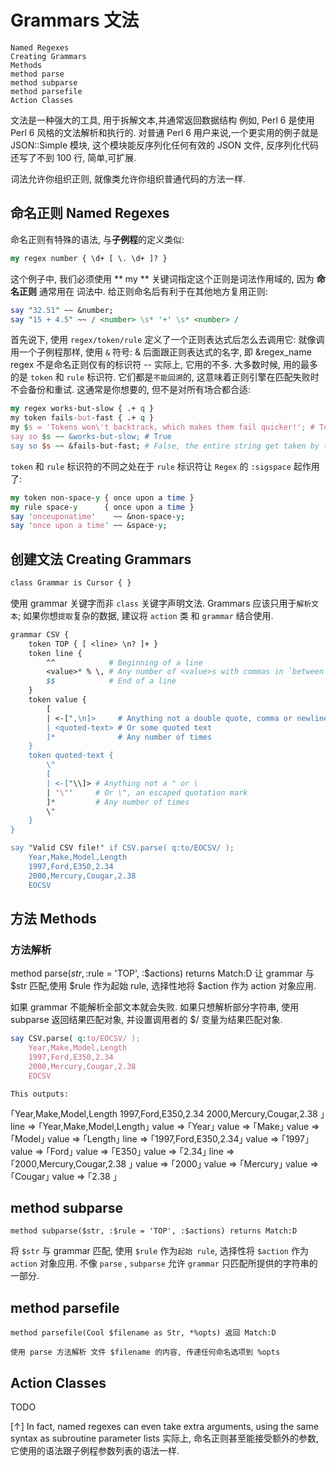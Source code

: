 # Grammars 文法

    Named Regexes
    Creating Grammars
    Methods
    method parse
    method subparse
    method parsefile
    Action Classes
	
文法是一种强大的工具, 用于拆解文本,并通常返回数据结构
例如, Perl 6 是使用 Perl 6 风格的文法解析和执行的.
对普通 Perl 6 用户来说,一个更实用的例子就是 JSON::Simple 模块, 这个模块能反序列化任何有效的 JSON 文件, 反序列化代码还写了不到 100 行, 简单,可扩展.

词法允许你组织正则, 就像类允许你组织普通代码的方法一样.
## 命名正则 Named Regexes

命名正则有特殊的语法, 与**子例程**的定义类似:
```perl
my regex number { \d+ [ \. \d+ ]? }
```
这个例子中, 我们必须使用 ** my ** 关键词指定这个正则是词法作用域的, 因为 **命名正则** 通常用在 词法中.
给正则命名后有利于在其他地方复用正则:
```perl
say "32.51" ~~ &number;
say "15 + 4.5" ~~ / <number> \s* '+' \s* <number> /
```
首先说下, 使用 `regex/token/rule` 定义了一个正则表达式后怎么去调用它: 
就像调用一个子例程那样, 使用 `&` 符号: 
& 后面跟正则表达式的名字,  即 &regex_name
regex 不是命名正则仅有的标识符 -- 实际上, 它用的不多. 大多数时候, 用的最多的是 `token` 和 `rule` 标识符. 它们都是`不能回溯`的, 这意味着正则引擎在匹配失败时不会备份和重试. 这通常是你想要的, 但不是对所有场合都合适:
```perl
my regex works-but-slow { .+ q }
my token fails-but-fast { .+ q }
my $s = 'Tokens won\'t backtrack, which makes them fail quicker!'; # Tokens 不会沿原路返回, 这让它们更快地失败!
say so $s ~~ &works-but-slow; # True
say so $s ~~ &fails-but-fast; # False, the entire string get taken by the .+
```
`token` 和 `rule` 标识符的不同之处在于 `rule` 标识符让 `Regex` 的 `:sigspace` 起作用了:
```perl
my token non-space-y { once upon a time }
my rule space-y      { once upon a time }
say 'onceuponatime'    ~~ &non-space-y;
say 'once upon a time' ~~ &space-y;
```
## 创建文法 Creating Grammars
```perl
class Grammar is Cursor { }
```
使用 grammar 关键字而非 `class` 关键字声明文法. Grammars 应该只用于`解析文本`; 如果你想`提取`复杂的数据, 建议将 `action` 类 和 `grammar` 结合使用.
```perl
grammar CSV {
    token TOP { [ <line> \n? ]+ }
    token line {
        ^^            # Beginning of a line
        <value>* % \, # Any number of <value>s with commas in `between` them
        $$            # End of a line
    }
    token value {
        [
        | <-[",\n]>     # Anything not a double quote, comma or newline
        | <quoted-text> # Or some quoted text
        ]*              # Any number of times
    }
    token quoted-text {
        \"
        [
        | <-["\\]> # Anything not a " or \
        | '\"'     # Or \", an escaped quotation mark
        ]*         # Any number of times
        \"
    }
}

say "Valid CSV file!" if CSV.parse( q:to/EOCSV/ );
    Year,Make,Model,Length
    1997,Ford,E350,2.34
    2000,Mercury,Cougar,2.38
    EOCSV
```
## 方法	Methods

### 方法解析

method parse($str, :$rule = 'TOP', :$actions) returns Match:D
让 grammar 与 $str 匹配,使用 $rule 作为起始 rule, 选择性地将 $action 作为 action 对象应用.

如果 grammar 不能解析全部文本就会失败. 如果只想解析部分字符串, 使用 subparse
返回结果匹配对象, 并设置调用者的 $/ 变量为结果匹配对象.
```perl
say CSV.parse( q:to/EOCSV/ );
    Year,Make,Model,Length
    1997,Ford,E350,2.34
    2000,Mercury,Cougar,2.38
    EOCSV
```
	This outputs:

｢Year,Make,Model,Length
1997,Ford,E350,2.34
2000,Mercury,Cougar,2.38
｣
 line => ｢Year,Make,Model,Length｣
  value => ｢Year｣
  value => ｢Make｣
  value => ｢Model｣
  value => ｢Length｣
 line => ｢1997,Ford,E350,2.34｣
  value => ｢1997｣
  value => ｢Ford｣
  value => ｢E350｣
  value => ｢2.34｣
 line => ｢2000,Mercury,Cougar,2.38 ｣
  value => ｢2000｣
  value => ｢Mercury｣
  value => ｢Cougar｣
  value => ｢2.38 ｣

##  method subparse

    method subparse($str, :$rule = 'TOP', :$actions) returns Match:D

将 `$str` 与 grammar 匹配, 使用 `$rule` 作为`起始 rule`, 选择性将 `$action` 作为 `action` 对象应用.
不像 `parse` , `subparse` 允许 `grammar` 只匹配所提供的字符串的一部分.

## method parsefile

    method parsefile(Cool $filename as Str, *%opts) 返回 Match:D

	使用 parse 方法解析 文件 $filename 的内容, 传递任何命名选项到 %opts

## Action Classes

TODO

[↑] In fact, named regexes can even take extra arguments, using the same syntax as subroutine parameter lists
实际上, 命名正则甚至能接受额外的参数, 它使用的语法跟子例程参数列表的语法一样.
